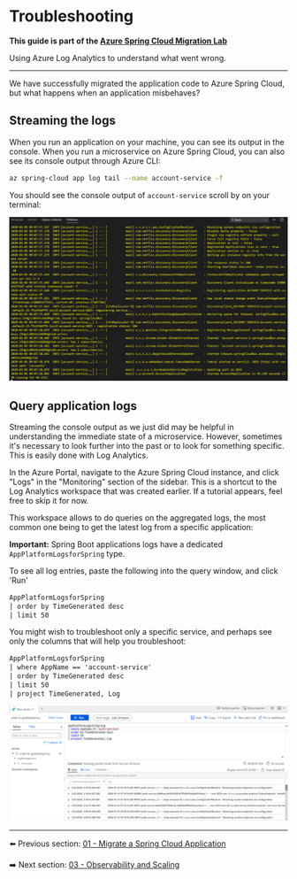 # Troubleshooting

__This guide is part of the [Azure Spring Cloud Migration Lab](../README.md)__

Using Azure Log Analytics to understand what went wrong.

---

We have successfully migrated the application code to Azure Spring Cloud, but what happens when an application misbehaves?

## Streaming the logs

When you run an application on your machine, you can see its output in the console. When you run a microservice on Azure Spring Cloud, you can also see its console output through Azure CLI:

```bash
az spring-cloud app log tail --name account-service -f
```

You should see the console output of `account-service` scroll by on your terminal:

![Console output](media/02-console-output.png)

## Query application logs

Streaming the console output as we just did may be helpful in understanding the immediate state of a microservice. However, sometimes it's necessary to look further into the past or to look for something specific. This is easily done with Log Analytics.

In the Azure Portal, navigate to the Azure Spring Cloud instance, and click "Logs" in the "Monitoring" section of the sidebar. This is a shortcut to the Log Analytics workspace that was created earlier. If a tutorial appears, feel free to skip it for now.

This workspace allows to do queries on the aggregated logs, the most common one being to get the latest log from a specific application:

__Important:__ Spring Boot applications logs have a dedicated `AppPlatformLogsforSpring` type.

To see all log entries, paste the following into the query window, and click 'Run'

```kql
AppPlatformLogsforSpring
| order by TimeGenerated desc
| limit 50
```

You might wish to troubleshoot only a specific service, and perhaps see only the columns that will help you troubleshoot:

```kql
AppPlatformLogsforSpring
| where AppName == 'account-service'
| order by TimeGenerated desc
| limit 50
| project TimeGenerated, Log
```

![Query logs](media/01-logs-query.png)

---

⬅️ Previous section: [01 - Migrate a Spring Cloud Application](../00-setup-your-environment/README.md)

➡️ Next section: [03 - Observability and Scaling](../03-observability-and-scaling/README.md)